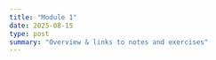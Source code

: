 ```yaml
---
title: "Module 1"
date: 2025-08-15
type: post
summary: "Overview & links to notes and exercises"
---
```


